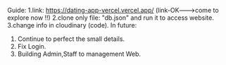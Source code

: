 Guide:
  1.link: https://dating-app-vercel.vercel.app/ (link-OK--->come to explore now !!)
  2.clone only file: "db.json" and run it to access website.
  3.change info in cloudinary (code).
In future:
  1. Continue to perfect the small details.
  2. Fix Login.
  3. Building Admin,Staff to management Web.
